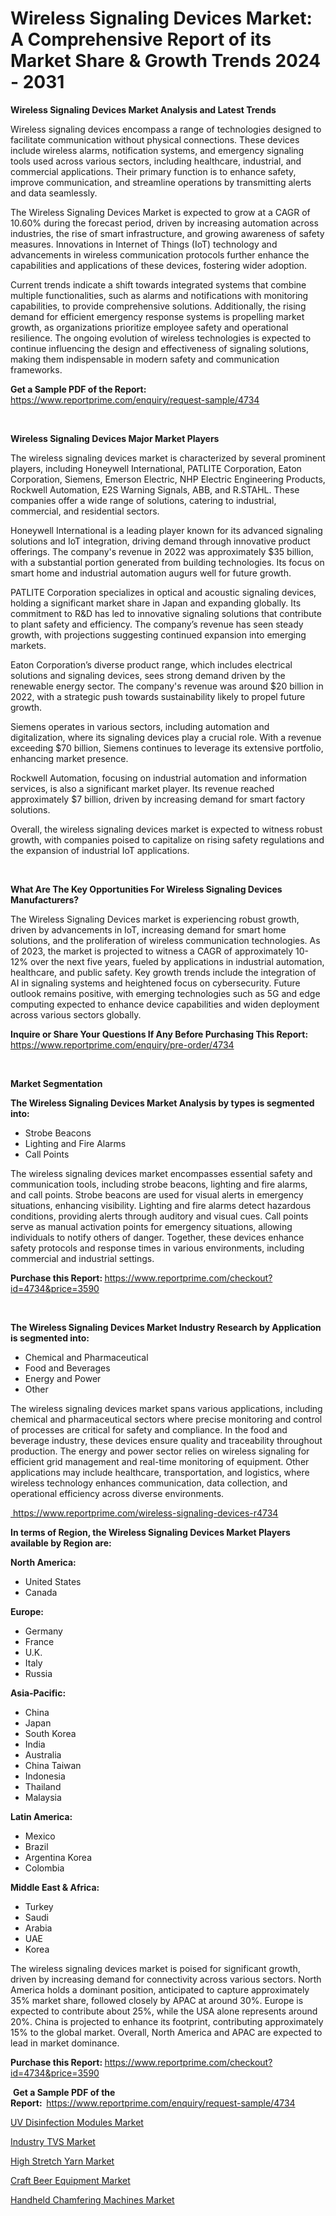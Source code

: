 <p><h1>Wireless Signaling Devices Market: A Comprehensive Report of its Market Share & Growth Trends 2024 - 2031</h1></p><p><strong>Wireless Signaling Devices Market Analysis and Latest Trends</strong></p>
<p><p>Wireless signaling devices encompass a range of technologies designed to facilitate communication without physical connections. These devices include wireless alarms, notification systems, and emergency signaling tools used across various sectors, including healthcare, industrial, and commercial applications. Their primary function is to enhance safety, improve communication, and streamline operations by transmitting alerts and data seamlessly.</p><p>The Wireless Signaling Devices Market is expected to grow at a CAGR of 10.60% during the forecast period, driven by increasing automation across industries, the rise of smart infrastructure, and growing awareness of safety measures. Innovations in Internet of Things (IoT) technology and advancements in wireless communication protocols further enhance the capabilities and applications of these devices, fostering wider adoption. </p><p>Current trends indicate a shift towards integrated systems that combine multiple functionalities, such as alarms and notifications with monitoring capabilities, to provide comprehensive solutions. Additionally, the rising demand for efficient emergency response systems is propelling market growth, as organizations prioritize employee safety and operational resilience. The ongoing evolution of wireless technologies is expected to continue influencing the design and effectiveness of signaling solutions, making them indispensable in modern safety and communication frameworks.</p></p>
<p><strong>Get a Sample PDF of the Report:&nbsp;</strong> <a href="https://www.reportprime.com/enquiry/request-sample/4734">https://www.reportprime.com/enquiry/request-sample/4734</a></p>
<p>&nbsp;</p>
<p><strong>Wireless Signaling Devices Major Market Players</strong></p>
<p><p>The wireless signaling devices market is characterized by several prominent players, including Honeywell International, PATLITE Corporation, Eaton Corporation, Siemens, Emerson Electric, NHP Electric Engineering Products, Rockwell Automation, E2S Warning Signals, ABB, and R.STAHL. These companies offer a wide range of solutions, catering to industrial, commercial, and residential sectors.</p><p>Honeywell International is a leading player known for its advanced signaling solutions and IoT integration, driving demand through innovative product offerings. The company's revenue in 2022 was approximately $35 billion, with a substantial portion generated from building technologies. Its focus on smart home and industrial automation augurs well for future growth.</p><p>PATLITE Corporation specializes in optical and acoustic signaling devices, holding a significant market share in Japan and expanding globally. Its commitment to R&D has led to innovative signaling solutions that contribute to plant safety and efficiency. The company’s revenue has seen steady growth, with projections suggesting continued expansion into emerging markets.</p><p>Eaton Corporation’s diverse product range, which includes electrical solutions and signaling devices, sees strong demand driven by the renewable energy sector. The company's revenue was around $20 billion in 2022, with a strategic push towards sustainability likely to propel future growth.</p><p>Siemens operates in various sectors, including automation and digitalization, where its signaling devices play a crucial role. With a revenue exceeding $70 billion, Siemens continues to leverage its extensive portfolio, enhancing market presence.</p><p>Rockwell Automation, focusing on industrial automation and information services, is also a significant market player. Its revenue reached approximately $7 billion, driven by increasing demand for smart factory solutions.</p><p>Overall, the wireless signaling devices market is expected to witness robust growth, with companies poised to capitalize on rising safety regulations and the expansion of industrial IoT applications.</p></p>
<p>&nbsp;</p>
<p><strong>What Are The Key Opportunities For Wireless Signaling Devices Manufacturers?</strong></p>
<p><p>The Wireless Signaling Devices market is experiencing robust growth, driven by advancements in IoT, increasing demand for smart home solutions, and the proliferation of wireless communication technologies. As of 2023, the market is projected to witness a CAGR of approximately 10-12% over the next five years, fueled by applications in industrial automation, healthcare, and public safety. Key growth trends include the integration of AI in signaling systems and heightened focus on cybersecurity. Future outlook remains positive, with emerging technologies such as 5G and edge computing expected to enhance device capabilities and widen deployment across various sectors globally.</p></p>
<p><strong>Inquire or Share Your Questions If Any Before Purchasing This Report:</strong> <a href="https://www.reportprime.com/enquiry/pre-order/4734">https://www.reportprime.com/enquiry/pre-order/4734</a></p>
<p>&nbsp;</p>
<p><strong>Market Segmentation</strong></p>
<p><strong>The Wireless Signaling Devices Market Analysis by types is segmented into:</strong></p>
<p><ul><li>Strobe Beacons</li><li>Lighting and Fire Alarms</li><li>Call Points</li></ul></p>
<p><p>The wireless signaling devices market encompasses essential safety and communication tools, including strobe beacons, lighting and fire alarms, and call points. Strobe beacons are used for visual alerts in emergency situations, enhancing visibility. Lighting and fire alarms detect hazardous conditions, providing alerts through auditory and visual cues. Call points serve as manual activation points for emergency situations, allowing individuals to notify others of danger. Together, these devices enhance safety protocols and response times in various environments, including commercial and industrial settings.</p></p>
<p><strong>Purchase this Report:&nbsp;</strong><a href="https://www.reportprime.com/checkout?id=4734&price=3590">https://www.reportprime.com/checkout?id=4734&price=3590</a></p>
<p>&nbsp;</p>
<p><strong>The Wireless Signaling Devices Market Industry Research by Application is segmented into:</strong></p>
<p><ul><li>Chemical and Pharmaceutical</li><li>Food and Beverages</li><li>Energy and Power</li><li>Other</li></ul></p>
<p><p>The wireless signaling devices market spans various applications, including chemical and pharmaceutical sectors where precise monitoring and control of processes are critical for safety and compliance. In the food and beverage industry, these devices ensure quality and traceability throughout production. The energy and power sector relies on wireless signaling for efficient grid management and real-time monitoring of equipment. Other applications may include healthcare, transportation, and logistics, where wireless technology enhances communication, data collection, and operational efficiency across diverse environments.</p></p>
<p><a href="https://www.reportprime.com/wireless-signaling-devices-r4734">&nbsp;https://www.reportprime.com/wireless-signaling-devices-r4734</a></p>
<p><strong>In terms of Region, the Wireless Signaling Devices Market Players available by Region are:</strong></p>
<p>
    <p> <strong> North America: </strong>
        <ul>
            <li>United States</li>
            <li>Canada</li>
        </ul>
        </p> 
    <p> <strong> Europe: </strong>
        <ul>
            <li>Germany</li>
            <li>France</li>
            <li>U.K.</li>
            <li>Italy</li>
            <li>Russia</li>
        </ul>
        </p> 
    <p> <strong> Asia-Pacific: </strong>
        <ul>
            <li>China</li>
            <li>Japan</li>
            <li>South Korea</li>
            <li>India</li>
            <li>Australia</li>
            <li>China Taiwan</li>
            <li>Indonesia</li>
            <li>Thailand</li>
            <li>Malaysia</li>
        </ul>
        </p> 
    <p> <strong> Latin America: </strong>
        <ul>
            <li>Mexico</li>
            <li>Brazil</li>
            <li>Argentina Korea</li>
            <li>Colombia</li>
        </ul>
        </p> 
    <p> <strong> Middle East & Africa: </strong>
        <ul>
            <li>Turkey</li>
            <li>Saudi</li>
            <li>Arabia</li>
            <li>UAE</li>
            <li>Korea</li>
        </ul>
    </p>
    </p>
<p><p>The wireless signaling devices market is poised for significant growth, driven by increasing demand for connectivity across various sectors. North America holds a dominant position, anticipated to capture approximately 35% market share, followed closely by APAC at around 30%. Europe is expected to contribute about 25%, while the USA alone represents around 20%. China is projected to enhance its footprint, contributing approximately 15% to the global market. Overall, North America and APAC are expected to lead in market dominance.</p></p>
<p><strong>Purchase this Report: </strong><a href="https://www.reportprime.com/checkout?id=4734&price=3590">https://www.reportprime.com/checkout?id=4734&price=3590</a></p>
<p>&nbsp;<strong>Get a Sample PDF of the Report:&nbsp;&nbsp;</strong><a href="https://www.reportprime.com/enquiry/request-sample/4734">https://www.reportprime.com/enquiry/request-sample/4734</a></p>
<p><strong></strong></p>
<p><p><a href="https://github.com/MarciaRunte/Market-Research-Report-List-1/blob/main/uv-disinfection-modules-market.md">UV Disinfection Modules Market</a></p><p><a href="https://github.com/Chiragrp22/Market-Research-Report-List-6/blob/main/industry-tvs-market.md">Industry TVS Market</a></p><p><a href="https://issuu.com/reportprime-2/docs/high-stretch-yarn-market-size-2030._32f08fae6bf200">High Stretch Yarn Market</a></p><p><a href="https://www.linkedin.com/pulse/navigating-global-craft-beer-equipment-market-landscape-trends-uexoc?trackingId=DJQd%2BmByQNm97%2F3l4EO4Og%3D%3D">Craft Beer Equipment Market</a></p><p><a href="https://issuu.com/reportprime-2/docs/handheld-chamfering-machines-market_4754b088452edc">Handheld Chamfering Machines Market</a></p></p>